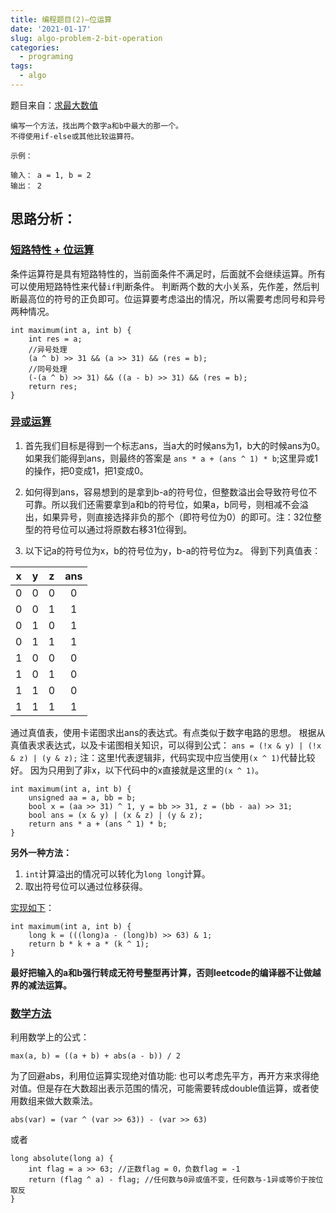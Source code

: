 ```yaml
---
title: 编程题目(2)—位运算
date: '2021-01-17'
slug: algo-problem-2-bit-operation
categories:
  - programing
tags:
  - algo
---
```


题目来自：[求最大数值][0]

```
编写一个方法，找出两个数字a和b中最大的那一个。
不得使用if-else或其他比较运算符。

示例：

输入： a = 1, b = 2
输出： 2
```
## 思路分析：

### [短路特性 + 位运算][1]
条件运算符是具有短路特性的，当前面条件不满足时，后面就不会继续运算。所有可以使用短路特性来代替`if`判断条件。
判断两个数的大小关系，先作差，然后判断最高位的符号的正负即可。位运算要考虑溢出的情况，所以需要考虑同号和异号两种情况。
```
int maximum(int a, int b) {
	int res = a;
	//异号处理
	(a ^ b) >> 31 && (a >> 31) && (res = b);
	//同号处理
	(-(a ^ b) >> 31) && ((a - b) >> 31) && (res = b);
	return res;
}
```

### [异或运算][2]
1. 首先我们目标是得到一个标志ans，当a大的时候ans为1，b大的时候ans为0。如果我们能得到ans，则最终的答案是 `ans * a + (ans ^ 1) * b`;这里异或1的操作，把0变成1，把1变成0。

2. 如何得到ans，容易想到的是拿到b-a的符号位，但整数溢出会导致符号位不可靠。所以我们还需要拿到a和b的符号位，如果a，b同号，则相减不会溢出，如果异号，则直接选择非负的那个（即符号位为0）的即可。注：32位整型的符号位可以通过将原数右移31位得到。

3. 以下记a的符号位为x，b的符号位为y，b-a的符号位为z。
得到下列真值表：

|  x   |  y   |  z   | ans  |
| :--: | :--: | :--: | :--: |
|  0   |  0   |  0   |  0   |
|  0   |  0   |  1   |  1   |
|  0   |  1   |  0   |  1   |
|  0   |  1   |  1   |  1   |
|  1   |  0   |  0   |  0   |
|  1   |  0   |  1   |  0   |
|  1   |  1   |  0   |  0   |
|  1   |  1   |  1   |  1   |

通过真值表，使用卡诺图求出ans的表达式。有点类似于数字电路的思想。
根据从真值表求表达式，以及卡诺图相关知识，可以得到公式：
`ans = (!x & y) | (!x & z) | (y & z);`
注：这里!代表逻辑非，代码实现中应当使用`(x ^ 1)`代替比较好。
因为只用到了非x，以下代码中的x直接就是这里的`(x ^ 1)`。

```
int maximum(int a, int b) {
	unsigned aa = a, bb = b;
	bool x = (aa >> 31) ^ 1, y = bb >> 31, z = (bb - aa) >> 31;
	bool ans = (x & y) | (x & z) | (y & z);
	return ans * a + (ans ^ 1) * b;
}
```

**另外一种方法：**
1. `int`计算溢出的情况可以转化为`long long`计算。
2. 取出符号位可以通过位移获得。

[实现如下][4]：
```
int maximum(int a, int b) {
	long k = (((long)a - (long)b) >> 63) & 1;
	return b * k + a * (k ^ 1);
}
```
**最好把输入的a和b强行转成无符号整型再计算，否则leetcode的编译器不让做越界的减法运算。**


### [数学方法][3]
利用数学上的公式：
```
max(a, b) = ((a + b) + abs(a - b)) / 2
```
为了回避abs，利用位运算实现绝对值功能:
也可以考虑先平方，再开方来求得绝对值。但是存在大数超出表示范围的情况，可能需要转成double值运算，或者使用数组来做大数乘法。

```
abs(var) = (var ^ (var >> 63)) - (var >> 63)
```
或者
```
long absolute(long a) {
	int flag = a >> 63; //正数flag = 0，负数flag = -1
	return (flag ^ a) - flag; //任何数与0异或值不变，任何数与-1异或等价于按位取反
}
```
[0]:https://leetcode-cn.com/problems/maximum-lcci/
[1]:https://leetcode-cn.com/problems/maximum-lcci/comments/408118
[2]:https://leetcode-cn.com/problems/maximum-lcci/solution/cjie-fa-bu-yong-64wei-zheng-xing-bu-yong-shu-xue-h/
[3]:https://leetcode-cn.com/problems/maximum-lcci/solution/ji-yu-wei-yun-suan-shi-xian-da-xiao-bi-jiao-by-dex/
[4]:https://leetcode-cn.com/problems/maximum-lcci/solution/gen-ju-ti-mu-de-ti-shi-wan-cheng-wei-yun-suan-qiu-/